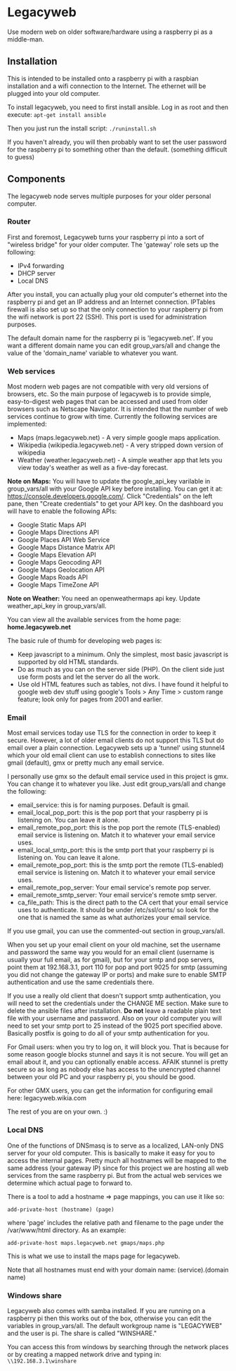 # Legacyweb
Use modern web on older software/hardware using a raspberry pi as a middle-man.

## Installation
This is intended to be installed onto a raspberry pi with a raspbian installation and a wifi connection to the Internet. The ethernet will be plugged into your old computer.

To install legacyweb, you need to first install ansible. Log in as root and then execute:
`apt-get install ansible`

Then you just run the install script:
`./runinstall.sh`

If you haven't already, you will then probably want to set the user password for the raspberry pi to something other than the default. (something difficult to guess)

## Components
The legacyweb node serves multiple purposes for your older personal computer.

### Router
First and foremost, Legacyweb turns your raspberry pi into a sort of "wireless bridge" for your older computer. The 'gateway' role sets up the following:

* IPv4 forwarding
* DHCP server
* Local DNS

After you install, you can actually plug your old computer's ethernet into the raspberry pi and get an IP address and an Internet connection. IPTables firewall is also set up so that the only connection to your raspberry pi from the wifi network is port 22 (SSH). This port is used for administration purposes.

The default domain name for the raspberry pi is 'legacyweb.net'.
If you want a different domain name you can edit group_vars/all and change the value of the 'domain_name' variable to whatever you want.

### Web services
Most modern web pages are not compatible with very old versions of browsers, etc. So the main purpose of legacyweb is to provide simple, easy-to-digest web pages that can be accessed and used from older browsers such as Netscape Navigator. It is intended that the number of web services continue to grow with time. Currently the following services are implemented:

* Maps (maps.legacyweb.net) - A very simple google maps application.
* Wikipedia (wikipedia.legacyweb.net) - A very stripped down version of wikipedia
* Weather (weather.legacyweb.net) - A simple weather app that lets you view today's weather as well as a five-day forecast.

**Note on Maps:** You will have to update the google_api_key varilable in group_vars/all with your Google API key before installing.  You can get it at: https://console.developers.google.com/. Click "Credentials" on the left pane, then "Create credentials" to get your API key. On the dashboard you will have to enable the following APIs:

* Google Static Maps API
* Google Maps Directions API
* Google Places API Web Service
* Google Maps Distance Matrix API
* Google Maps Elevation API
* Google Maps Geocoding API
* Google Maps Geolocation API
* Google Maps Roads API
* Google Maps TimeZone API

**Note on Weather:** You need an openweathermaps api key. Update weather_api_key in group_vars/all.

You can view all the available services from the home page: **home.legacyweb.net**

The basic rule of thumb for developing web pages is:

* Keep javascript to a minimum. Only the simplest, most basic javascript is supported by old HTML standards.
* Do as much as you can on the server side (PHP). On the client side just use form posts and let the server do all the work.
* Use old HTML features such as tables, not divs.
I have found it helpful to google web dev stuff using google's Tools > Any Time > custom range feature; look only for pages from 2001 and earlier.

### Email
Most email services today use TLS for the connection in order to keep it secure. However, a lot of older email clients do not support this TLS but do email over a plain connection. Legacyweb sets up a 'tunnel' using stunnel4 which your old email client can use to establish connections to sites like gmail (default), gmx or pretty much any email service.

I personally use gmx so the default email service used in this project is gmx. You can change it to whatever you like. Just edit group_vars/all and change the following:

* email_service: this is for naming purposes. Default is gmail.
* email_local_pop_port: this is the pop port that your raspberry pi is listening on. You can leave it alone.
* email_remote_pop_port: this is the pop port the remote (TLS-enabled) email service is listening on. Match it to whatever your email service uses.
* email_local_smtp_port: this is the smtp port that your raspberry pi is listening on. You can leave it alone.
* email_remote_pop_port: this is the smtp port the remote (TLS-enabled) email service is listening on. Match it to whatever your email service uses.
* email_remote_pop_server: Your email service's remote pop server.
* email_remote_smtp_server: Your email service's remote smtp server.
* ca_file_path: This is the direct path to the CA cert that your email service uses to authenticate. It should be under /etc/ssl/certs/ so look for the one that is named the same as what authorizes your email service.

If you use gmail, you can use the commented-out section in group_vars/all.

When you set up your email client on your old machine, set the username and password the same way you would for an email client (username is usually your full email, as for gmail), but for your smtp and pop servers, point them at 192.168.3.1, port 110 for pop and port 9025 for smtp (assuming you did not change the gateway IP or ports) and make sure to enable SMTP authentication and use the same credentials there.

If you use a really old client that doesn't support smtp authentication, you will need to set the credentials under the CHANGE ME section. Make sure to delete the ansible files after installation. **Do not** leave a readable plain text file with your username and password. Also on your old computer you will need to set your smtp port to 25 instead of the 9025 port specified above. Basically postfix is going to do all of your smtp authentication for you.

For Gmail users: when you try to log on, it will block you. That is because for some reason google blocks stunnel and says it is not secure. You will get an email about it, and you can optionally enable access. AFAIK stunnel is pretty secure so as long as nobody else has access to the unencrypted channel between your old PC and your raspberry pi, you should be good.

For other GMX users, you can get the information for configuring email here:
legacyweb.wikia.com

The rest of you are on your own. :)

### Local DNS
One of the functions of DNSmasq is to serve as a localized, LAN-only DNS server for your old computer. This is basically to make it easy for you to access the internal pages. Pretty much all hostnames will be mapped to the same address (your gateway IP) since for this project we are hosting all web services from the same raspberry pi. But from the actual web services we determine which actual page to forward to.

There is a tool to add a hostname => page mappings, you can use it like so:

`add-private-host (hostname) (page)`

where 'page' includes the relative path and filename to the page under the /var/www/html directory. As an example:

`add-private-host maps.legacyweb.net gmaps/maps.php`

This is what we use to install the maps page for legacyweb.

Note that all hostnames must end with your domain name: (service).(domain name)

### Windows share
Legacyweb also comes with samba installed. If you are running on a raspberry pi then this works out of the box, otherwise you can edit the variables in group_vars/all. The default workgroup name is "LEGACYWEB" and the user is pi. The share is called "WINSHARE."

You can access this from windows by searching through the network places or by creating a mapped network drive and typing in:
`\\192.168.3.1\winshare`

